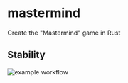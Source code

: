 # mastermind

Create the "Mastermind" game in Rust


## Stability
![example workflow](https://github.com/Cebago/docs/actions/workflows/rust.yml/badge.svg)
